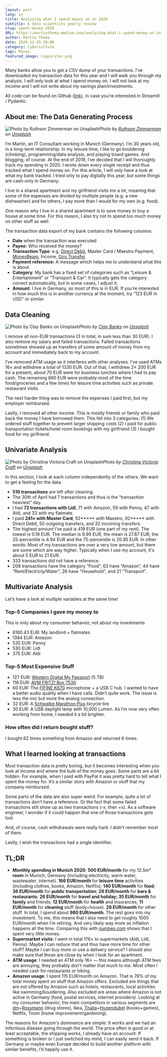 ```yaml
---
layout: post
lang: en
title: Analyzing what I spend money on in 2020
subtitle: A data scientists yearly review
slug: spent-money-2020
URL: https://martinthoma.medium.com/analyzing-what-i-spend-money-on-in-2020-c88431c02581
author: Martin Thoma
date: 2020-12-29 20:00
category: Cyberculture
tags: Money
featured_image: logos/star.png
---
```

Many banks allow you to get a CSV dump of your transactions. I’ve downloaded my transaction data for this year and I will walk you through my analysis. I will only look at what I spend money on. I will not look at my income and I will not write about my savings plan/investments.

All code can be found on Github ([link](https://github.com/MartinThoma/algorithms/tree/master/Python/bank-analysis)), in case you’re interested in Streamlit / Pydantic.

## About me: The Data Generating Process

![Photo by [Ruthson Zimmerman](https://unsplash.com/@ruthson_zimmerman?utm_source=medium&utm_medium=referral) on [Unsplash](https://unsplash.com?utm_source=medium&utm_medium=referral)](https://cdn-images-1.medium.com/max/10368/0*hATFrybxwUUR0hDs)*Photo by [Ruthson Zimmerman](https://unsplash.com/@ruthson_zimmerman?utm_source=medium&utm_medium=referral) on [Unsplash](https://unsplash.com?utm_source=medium&utm_medium=referral)*

I’m Martin, an IT Consultant working in Munich (Germany). I’m 30 years old, in a long-term relationship. In my leisure time, I like to go bouldering (climbing), programming/data analysis, and playing board games. And blogging, of course. At the end of 2019, I’ve decided that I will thoroughly track my spending in 2020. I wrote down every single receipt and thus tracked what I spend money on. For this article, I will only have a look at what my bank tracked. I tried only to pay digitally this year, but some things are cash-only in Germany.

I live in a shared apartment and my girlfriend visits me a lot, meaning that some of the expenses are divided by multiple people (e.g. a new dishwasher) and for others, I pay more than I would for my own (e.g. food).

One reason why I live in a shared apartment is to save money to buy a house at some time. For this reason, I also try not to spend too much money on other stuff as well.

The transaction data export of my bank contains the following columns:

* **Date** when the transaction was executed
* **Payee:** Who received the money?
* **Transaction Type**: e.g. [Direct Debit](https://en.wikipedia.org/wiki/Direct_debit), Master Card / Maestro Payment, [MoneyBeam](https://n26.com/en-us/blog/introducing-moneybeam-send-and-receive-money), Income, [Giro Transfer](https://en.wikipedia.org/wiki/Giro)
* **Payment reference:** A message which helps me to understand what this is about.
* **Category**: My bank has a fixed set of categories such as “Leisure & Entertainment” or “Transport & Car”. It typically gets the category correct automatically, but in some cases, I adjust it.
* **Amount**: I live in Germany, so most of this is in EUR. If you’re interested in how much this is in another currency at the moment, try “123 EUR in USD” or similar.

## Data Cleaning

![Photo by [Clay Banks](https://unsplash.com/@claybanks?utm_source=medium&utm_medium=referral) on [Unsplash](https://unsplash.com?utm_source=medium&utm_medium=referral)](https://cdn-images-1.medium.com/max/9000/0*wzEtipA08ZzL4Ro1)*Photo by [Clay Banks](https://unsplash.com/@claybanks?utm_source=medium&utm_medium=referral) on [Unsplash](https://unsplash.com?utm_source=medium&utm_medium=referral)*

I remove all non-EUR transactions (3 in total; in sum less than 30 EUR). I also remove my salary and failed transactions. Failed transactions sometimes showed up as transfers of some amount of money from my account and immediately back to my account.

I’ve removed ATM usage as it interferes with other analyses. I’ve used ATMs 16× and withdrew a total of 1330 EUR. Out of that, I withdrew 2× 200 EUR for a present, about 70 EUR were for business lunches where I had to pay cash. The remaining 860 EUR were probably most of the time food/groceries and a few times for leisure time activities such as private restaurant visits.

The next harder thing was to remove the expenses I paid first, but my employer reimbursed.

Lastly, I removed all other income. This is mostly friends or family who paid back the money I have borrowed them. This fell into 3 categories: (1) We ordered stuff together to prevent larger shipping costs (2) I paid for public transportation tickets/hotel room bookings with my girlfriend (3) I bought food for my girlfriend.

## Univariate Analysis

![Photo by [Christina Victoria Craft](https://unsplash.com/@victoriabcphotographer?utm_source=medium&utm_medium=referral) on [Unsplash](https://unsplash.com?utm_source=medium&utm_medium=referral)](https://cdn-images-1.medium.com/max/14720/0*h81T6Vs559D2GYos)*Photo by [Christina Victoria Craft](https://unsplash.com/@victoriabcphotographer?utm_source=medium&utm_medium=referral) on [Unsplash](https://unsplash.com?utm_source=medium&utm_medium=referral)*

In this section, I look at each column independently of the others. We want to get a feeling for the data.

* **510 transactions** are left after cleaning.
* The 30th of April had 7 transactions and thus is the “transaction heaviest” day.
* I had **72 transactions with Lidl**, 71 with Amazon, 59 with Penny, 47 with Aldi, and 33 with my flatmate.
* I paid **241× with Master Card**, 92**×** with Maestro, 92**×** with Direct Debit, 50 outgoing transfers, and 32 incoming transfers.
* The highest amount I’ve paid is 419 EUR (one part of my rent). The lowest is 0.19 EUR. The median is 9.99 EUR, the mean is 27.87 EUR, the 25-percentile is 4.94 EUR and the 75-percentile is 20.95 EUR. In other words: Most of my transactions are over a very low amount, but there are some which are way higher. Typically when I use my account, it's about 5 EUR to 21 EUR.
* 333 transactions did not have a reference.
* 208 transactions have the category “Food”, 63 have “Amazon”, 44 have “Rent/Electricty/Water”, 26 have “Household”, and 21 “Transport”.

## Multivariate Analysis

Let’s have a look at multiple variables at the same time!

### Top-5 Companies I gave my money to

This is only about my consumer behavior, not about my investments

* 6160.43 EUR: My landlord + flatmates
* 1384 EUR: Amazon
* 535 EUR: Penny
* 530 EUR: Lidl
* 375 EUR: Aldi

### Top-5 Most Expensive Stuff

* 127 EUR: [Western Digital My Passport](https://shop.westerndigital.com/de-de/products/portable-drives/wd-my-passport-usb-3-0-hdd#WDBYVG0010BBK-WESN) (5 TB)
* 116 EUR: [AVM FRITZ! Box 7530](https://en.avm.de/products/fritzbox/fritzbox-7530/)
* 60 EUR: The [FIFINE K670](https://fifinemicrophone.com/products/usb-microphone-for-mac-and-windows-k670) microphone + a USB C hub. I wanted to have a better audio quality when I have calls. Didn’t quite work. The issue is less the mic but more the analog connection.
* 32 EUR: A [Schwalbe Marathon Plus](https://www.schwalbe.com/en/tour-reader/marathon-plus) bicycle tire
* 30 EUR: A USB daylight lamp with 10,000 Lumen. As I’m now very often working from home, I needed it a bit brighter.

### How often did I return bought stuff?

I bought 62 times something from Amazon and returned 6 times.

## What I learned looking at transactions

Most transaction data is pretty boring, but it becomes interesting when you look at income and where the bulk of the money goes. Some parts are a bit hidden. For example, when I paid with PayPal it was pretty hard to tell what I spent the money for. It’s a similar story with Amazon or stuff that my company reimbursed.

Some parts of the data are also super weird. For example, quite a lot of transactions don’t have a reference. Or the fact that some failed transactions still show up as two transactions (-x, then +x). As a software engineer, I wonder if it could happen that one of those transactions gets lost.

And, of course, cash withdrawals were really hard. I didn’t remember most of them.

Lastly, I wish the transactions had a single identifier.

## TL;DR

* **Monthly spending in Munich 2020**: **500 EUR/month** for my 12.5m² **room** in Munich, Germany (including electricity, warm water, wastewater, internet). **166 EUR/month** for **leisure time** activities (including clothes, books, Amazon, Netflix); **140 EUR/month** for **food**; **36 EUR/month** for **public transportation**; **26 EUR/month** for **bars & restaurants**; **26 EUR/month** for **travel and holiday; 35 EUR/month** for **family** and friends; **12 EUR/month** for **health** and insurances; **11 EUR/month** for **cleaning** stuff (body+house). **28 EUR/month** for other stuff. In total, I spend about **980 EUR/month**. The rest goes into my investment. To me, this means that I also need to get roughly 1000 EUR/month when I’m retiring. And very likely way more as inflation happens all the time. Comparing this with [numbeo.com](https://www.numbeo.com/cost-of-living/in/Munich) shows that I spent very little money.
* **Supermarket visits**: I went in total 176× to supermarkets (Aldi, Lidl, Penny). Maybe I can reduce that and thus have more time for other stuff? Maybe I can buy more or use a delivery service? I should also make sure that those are close by when I look for an apartment.
* **ATM usage**: I needed an ATM only 16× — this means although ATM fees are annoying, they probably don’t matter that much to me. Most often I needed cash for restaurants or hiking.
* **Amazon usage**: I spent 115 EUR/month on Amazon. That is 76% of my total money spent on stuff that Amazon offers. Excluded are things that are not offered by Amazon such as hotels, restaurants, local activities like swimming/bouldering. Also excluded are areas where Amazon is not active in Germany (food, postal services, internet providers). Looking at my consumer behavior, the main competitors in various segments are [dm](https://en.wikipedia.org/wiki/Dm-drogerie_markt)+[Rossmann](https://en.wikipedia.org/wiki/Rossmann_(company)) (drug stores), Ikea, [Thalia](https://en.wikipedia.org/wiki/Thalia_(bookstore))+[Hugendubel](https://en.wikipedia.org/wiki/Hugendubel) (books+games), Netflix, Toom (home improvement/gardening).

The reasons for Amazon's dominance are simple: It works and we had an infectious disease going through the world. The price often is good or at least acceptable, the shipping works, I already have an account. If something is broken or I just switched my mind, I can easily send it back.
If Germany or maybe even Europe decided to build another platform with similar benefits, I’d happily use it.
